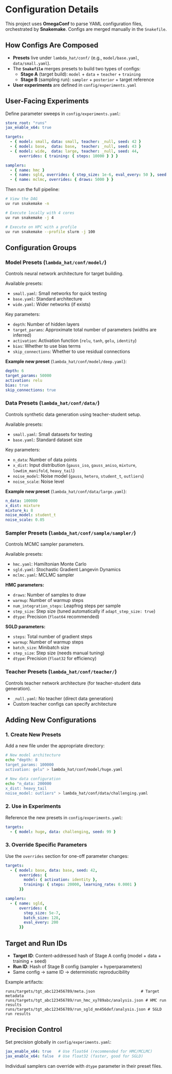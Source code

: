 # Configuration Details

This project uses **OmegaConf** to parse YAML configuration files, orchestrated by **Snakemake**.
Configs are merged manually in the `Snakefile`.

## How Configs Are Composed

- **Presets** live under `lambda_hat/conf/` (e.g., `model/base.yaml`, `data/small.yaml`).
- The **`Snakefile`** merges presets to build two types of configs:
  - **Stage A** (target build): `model` + `data` + `teacher` + `training`
  - **Stage B** (sampling run): `sampler` + `posterior` + target reference
- **User experiments** are defined in `config/experiments.yaml`

## User-Facing Experiments

Define parameter sweeps in `config/experiments.yaml`:

```yaml
store_root: "runs"
jax_enable_x64: true

targets:
  - { model: small, data: small, teacher: _null, seed: 42 }
  - { model: base,  data: base,  teacher: _null, seed: 43 }
  - { model: wide,  data: large, teacher: _null, seed: 44,
      overrides: { training: { steps: 10000 } } }

samplers:
  - { name: hmc }
  - { name: sgld, overrides: { step_size: 1e-6, eval_every: 50 }, seed: 12345 }
  - { name: mclmc, overrides: { draws: 5000 } }
```

Then run the full pipeline:

```bash
# View the DAG
uv run snakemake -n

# Execute locally with 4 cores
uv run snakemake -j 4

# Execute on HPC with a profile
uv run snakemake --profile slurm -j 100
```

## Configuration Groups

### Model Presets (`lambda_hat/conf/model/`)

Controls neural network architecture for target building.

Available presets:
- `small.yaml`: Small networks for quick testing
- `base.yaml`: Standard architecture
- `wide.yaml`: Wider networks (if exists)

Key parameters:
- `depth`: Number of hidden layers
- `target_params`: Approximate total number of parameters (widths are inferred)
- `activation`: Activation function (`relu`, `tanh`, `gelu`, `identity`)
- `bias`: Whether to use bias terms
- `skip_connections`: Whether to use residual connections

**Example new preset** (`lambda_hat/conf/model/deep.yaml`):
```yaml
depth: 6
target_params: 50000
activation: relu
bias: true
skip_connections: true
```

### Data Presets (`lambda_hat/conf/data/`)

Controls synthetic data generation using teacher-student setup.

Available presets:
- `small.yaml`: Small datasets for testing
- `base.yaml`: Standard dataset size

Key parameters:
- `n_data`: Number of data points
- `x_dist`: Input distribution (`gauss_iso`, `gauss_aniso`, `mixture`, `lowdim_manifold`, `heavy_tail`)
- `noise_model`: Noise model (`gauss`, `hetero`, `student_t`, `outliers`)
- `noise_scale`: Noise level

**Example new preset** (`lambda_hat/conf/data/large.yaml`):
```yaml
n_data: 100000
x_dist: mixture
mixture_k: 8
noise_model: student_t
noise_scale: 0.05
```

### Sampler Presets (`lambda_hat/conf/sample/sampler/`)

Controls MCMC sampler parameters.

Available presets:
- `hmc.yaml`: Hamiltonian Monte Carlo
- `sgld.yaml`: Stochastic Gradient Langevin Dynamics
- `mclmc.yaml`: MCLMC sampler

**HMC parameters:**
- `draws`: Number of samples to draw
- `warmup`: Number of warmup steps
- `num_integration_steps`: Leapfrog steps per sample
- `step_size`: Step size (tuned automatically if `adapt_step_size: true`)
- `dtype`: Precision (`float64` recommended)

**SGLD parameters:**
- `steps`: Total number of gradient steps
- `warmup`: Number of warmup steps
- `batch_size`: Minibatch size
- `step_size`: Step size (needs manual tuning)
- `dtype`: Precision (`float32` for efficiency)

### Teacher Presets (`lambda_hat/conf/teacher/`)

Controls teacher network architecture (for teacher-student data generation).

- `_null.yaml`: No teacher (direct data generation)
- Custom teacher configs can specify architecture

## Adding New Configurations

### 1. Create New Presets

Add a new file under the appropriate directory:

```bash
# New model architecture
echo "depth: 8
target_params: 100000
activation: gelu" > lambda_hat/conf/model/huge.yaml

# New data configuration
echo "n_data: 200000
x_dist: heavy_tail
noise_model: outliers" > lambda_hat/conf/data/challenging.yaml
```

### 2. Use in Experiments

Reference the new presets in `config/experiments.yaml`:

```yaml
targets:
  - { model: huge, data: challenging, seed: 99 }
```

### 3. Override Specific Parameters

Use the `overrides` section for one-off parameter changes:

```yaml
targets:
  - { model: base, data: base, seed: 42,
      overrides: {
        model: { activation: identity },
        training: { steps: 20000, learning_rate: 0.0001 }
      }}

samplers:
  - { name: sgld,
      overrides: {
        step_size: 5e-7,
        batch_size: 128,
        eval_every: 200
      }}
```

## Target and Run IDs

- **Target ID**: Content-addressed hash of Stage A config (model + data + training + seed)
- **Run ID**: Hash of Stage B config (sampler + hyperparameters)
- Same config → same ID → deterministic reproducibility

Example artifacts:
```
runs/targets/tgt_abc123456789/meta.json                    # Target metadata
runs/targets/tgt_abc123456789/run_hmc_xy789abc/analysis.json # HMC run results
runs/targets/tgt_abc123456789/run_sgld_mn456def/analysis.json # SGLD run results
```

## Precision Control

Set precision globally in `config/experiments.yaml`:

```yaml
jax_enable_x64: true   # Use float64 (recommended for HMC/MCLMC)
jax_enable_x64: false  # Use float32 (faster, good for SGLD)
```

Individual samplers can override with `dtype` parameter in their preset files.